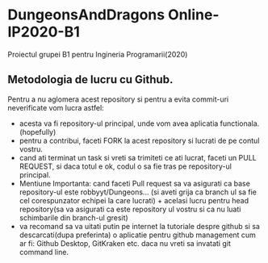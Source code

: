 # DungeonsAndDragons Online-IP2020-B1
 Proiectul grupei B1 pentru Ingineria Programarii(2020)  
 
 ## Metodologia de lucru cu Github.
 Pentru a nu aglomera acest repository si pentru a evita commit-uri neverificate vom lucra astfel:  
 - acesta va fi repository-ul principal, unde vom avea aplicatia functionala. (hopefully)  
 - pentru a contribui, faceti FORK la acest repository si lucrati de pe contul vostru.  
 - cand ati terminat un task si vreti sa trimiteti ce ati lucrat, faceti un PULL REQUEST, si daca totul e ok, codul o sa fie tras pe repository-ul principal.  
 - Mentiune Importanta: cand faceti Pull request sa va asigurati ca base repository-ul este robbyyt/Dungeons... (si aveti grija ca branch ul sa fie cel corespunzator echipei la care lucrati) + acelasi lucru pentru head repository(sa va asigurati ca este repository ul vostru si ca nu luati schimbarile din branch-ul gresit)
 - va recomand sa va uitati putin pe internet la tutoriale despre github si sa descarcati(dupa preferinta) o aplicatie pentru github management cum ar fi:
 Github Desktop, GitKraken etc. daca nu vreti sa invatati git command line.
